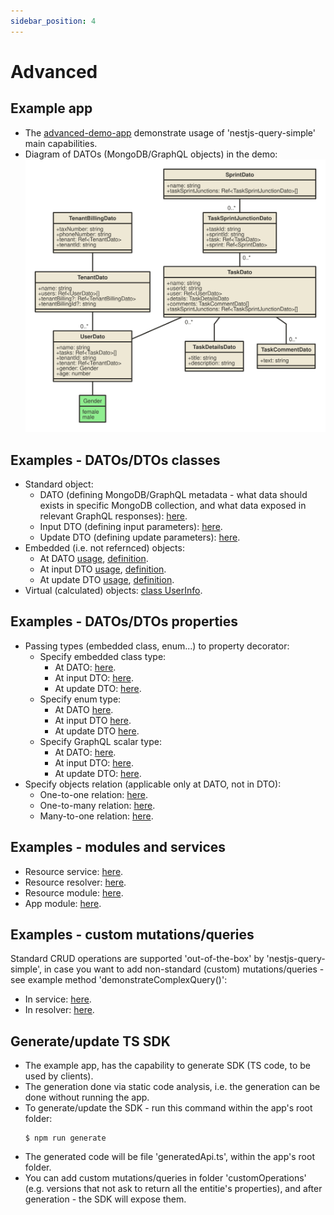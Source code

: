 ```yaml
---
sidebar_position: 4
---
```


# Advanced

## Example app
* The [advanced-demo-app](https://github.com/choresh/nestjs-query-simple/tree/main/examples/advanced-demo-app) demonstrate usage of 'nestjs-query-simple' main capabilities.
* Diagram of DATOs (MongoDB/GraphQL objects) in the demo:
 ![Alt text here](../static/img/datos.svg)

## Examples - DATOs/DTOs classes
* Standard object:
    * DATO (defining MongoDB/GraphQL metadata - what data should exists in specific MongoDB collection, and what data exposed in relevant GraphQL responses): [here](https://github.com/choresh/nestjs-query-simple/blob/main/examples/advanced-demo-app/src/tenants/datos/tenant.dato.ts#L14).
    * Input DTO (defining input parameters): [here](https://github.com/choresh/nestjs-query-simple/blob/main/examples/advanced-demo-app/src/tenants/dtos/tenant.dto.ts#L3).
    * Update DTO (defining update parameters): [here](https://github.com/choresh/nestjs-query-simple/blob/main/examples/advanced-demo-app/src/tenants/dtos/tenant.dto.ts#L15).
* Embedded (i.e. not refernced) objects:
    * At DATO [usage](https://github.com/choresh/nestjs-query-simple/blob/main/examples/advanced-demo-app/src/tasks/datos/task.dato.ts#L27), [definition](https://github.com/choresh/nestjs-query-simple/blob/main/examples/advanced-demo-app/src/tasks/datos/embeddeds/task-details.dato.ts).
    * At input DTO [usage](https://github.com/choresh/nestjs-query-simple/blob/main/examples/advanced-demo-app/src/tasks/dtos/task.dto.ts#L16), [definition](https://github.com/choresh/nestjs-query-simple/blob/main/examples/advanced-demo-app/src/tasks/dtos/embeddeds/task-details.dto.ts#L4).
    * At update DTO [usage](https://github.com/choresh/nestjs-query-simple/blob/main/examples/advanced-demo-app/src/tasks/dtos/task.dto.ts#L40), [definition](https://github.com/choresh/nestjs-query-simple/blob/main/examples/advanced-demo-app/src/tasks/dtos/embeddeds/task-details.dto.ts#L13).
* Virtual (calculated) objects: [class UserInfo](https://github.com/choresh/nestjs-query-simple/blob/main/examples/advanced-demo-app/src/users/users.service.ts#L20).

## Examples - DATOs/DTOs properties
* Passing types (embedded class, enum...) to property decorator:
    * Specify embedded class type:
        * At DATO: [here](https://github.com/choresh/nestjs-query-simple/blob/main/examples/advanced-demo-app/src/tasks/datos/task.dato.ts#L25).
        * At input DTO: [here](https://github.com/choresh/nestjs-query-simple/blob/main/examples/advanced-demo-app/src/tasks/dtos/task.dto.ts#L14).
        * At update DTO: [here](https://github.com/choresh/nestjs-query-simple/blob/main/examples/advanced-demo-app/src/tasks/dtos/task.dto.ts#L38).
    * Specify enum type:
        * At DATO [here](https://github.com/choresh/nestjs-query-simple/blob/main/examples/advanced-demo-app/src/users/datos/user.dato.ts#L39).
        * At input DTO [here](https://github.com/choresh/nestjs-query-simple/blob/main/examples/advanced-demo-app/src/users/dtos/user.dto.ts#L14).
        * At update DTO [here](https://github.com/choresh/nestjs-query-simple/blob/main/examples/advanced-demo-app/src/users/dtos/user.dto.ts#L38).
    * Specify GraphQL scalar type:
        * At DATO: [here](https://github.com/choresh/nestjs-query-simple/blob/main/examples/advanced-demo-app/src/users/datos/user.dato.ts#L44).
        * At input DTO: [here](https://github.com/choresh/nestjs-query-simple/blob/main/examples/advanced-demo-app/src/users/dtos/user.dto.ts#L19).
        * At update DTO: [here](https://github.com/choresh/nestjs-query-simple/blob/main/examples/advanced-demo-app/src/users/dtos/user.dto.ts#L44).
* Specify objects relation (applicable only at DATO, not in DTO):
    * One-to-one relation: [here](https://github.com/choresh/nestjs-query-simple/blob/main/examples/advanced-demo-app/src/tenantBillings/datos/tenantBilling.dato.ts#L21).
    * One-to-many relation: [here](https://github.com/choresh/nestjs-query-simple/blob/main/examples/advanced-demo-app/src/tenants/datos/tenant.dato.ts#L20).
    * Many-to-one relation: [here](https://github.com/choresh/nestjs-query-simple/blob/main/examples/advanced-demo-app/src/users/datos/user.dato.ts#L31).

## Examples - modules and services
* Resource service: [here](https://github.com/choresh/nestjs-query-simple/blob/main/examples/advanced-demo-app/src/tenants/tenants.service.ts).
* Resource resolver: [here](https://github.com/choresh/nestjs-query-simple/blob/main/examples/advanced-demo-app/src/tenants/tenants.resolver.ts).
* Resource module: [here](https://github.com/choresh/nestjs-query-simple/blob/main/examples/advanced-demo-app/src/tenants/tenants.module.ts).
* App module: [here](https://github.com/choresh/nestjs-query-simple/blob/main/examples/advanced-demo-app/src/app.module.ts).

## Examples - custom mutations/queries
Standard CRUD operations are supported 'out-of-the-box' by 'nestjs-query-simple', in case you want to add non-standard (custom) mutations/queries - see example method 'demonstrateComplexQuery()':
* In service: [here](https://github.com/choresh/nestjs-query-simple/blob/main/examples/advanced-demo-app/src/users/users.service.ts#L35).
* In resolver: [here](https://github.com/choresh/nestjs-query-simple/blob/main/examples/advanced-demo-app/src/users/users.resolver.ts#L16).

## Generate/update TS SDK
* The example app, has the capability to generate SDK (TS code, to be used by clients).
* The generation done via static code analysis, i.e. the generation can be done without running the app.
* To generate/update the SDK - run this command within the app's root folder:
    ```
    $ npm run generate
    ```
* The generated code will be file 'generatedApi.ts', within the app's root folder.
* You can add custom mutations/queries in folder 'customOperations' (e.g. versions that not ask to return all the entitie's properties), and after generation - the SDK will expose them.
